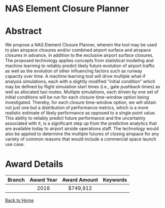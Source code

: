 
NAS Element Closure Planner
===========================

# Abstract


We propose a NAS Element Closure Planner, wherein the tool may be used to plan airspace closures and/or combined airport surface and airspace closures in advance, in addition to the exclusive airport surface closures. The proposed technology applies concepts from statistical modeling and machine learning to reliably predict likely future evolution of airport traffic as well as the evolution of other influencing factors such as runway capacity over time. A machine learning tool will drive multiple what-if analysis simulations, each with a slightly modified “initial condition” which may be defined by flight simulation start times (i.e., gate pushback times) as well as allocated taxi routes. Multiple simulations, each driven by one set of initial conditions will be run for each closure time-window option being investigated. Thereby, for each closure time-window option, we will obtain not just one but a distribution of performance metrics, which is a more realistic estimate of likely performance as opposed to a single point value. This ability to reliably predict future performance and the uncertainty associated with it, is a significant step up from the predictive analytics that are available today to airport airside operations staff. The technology would also be applied to determine the multiple futures of closing airspace for any variety of common reasons that would include a commercial space launch use case.  

# Award Details

|Branch|Award Year|Award Amount|Keywords|
| :---: | :---: | :---: | :---: |
||2018|$749,912||
  
  


[Back to Home](https://github.com/chrischow/dod_sbir_awards/Reports/JT/#373)